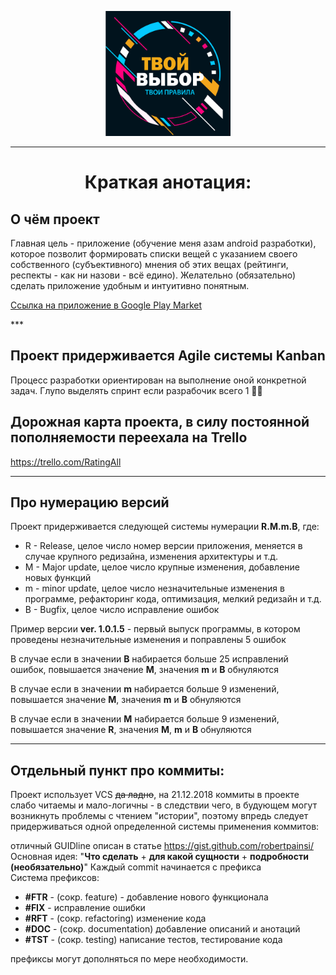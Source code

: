 <p align="center"><img src=".gitimage/logo_frame_text.png" height="200" width="200"></p>

---

<h1 align=center>Краткая анотация:</h1>

<h2>О чём проект</h2>

<p>Главная цель - приложение (обучение меня азам android разработки), которое позволит 
формировать списки вещей с указанием своего собственного (субъективного) мнения об этих вещах 
(рейтинги, респекты - как ни назови - всё едино). Желательно (обязательно) сделать приложение 
удобным и интуитивно понятным. </p>
<p><a href='https://play.google.com/store/apps/details?id=com.dogvscat.retingall'>Ссылка на приложение в Google Play Market</a></p>
***
<h2>Проект придерживается Agile системы Kanban</h2>
<p>Процесс разработки ориентирован на выполнение оной конкретной задач. Глупо выделять спринт если разрабочик всего 1 🤷‍♂️</p>
<h2>Дорожная карта проекта, в силу постоянной пополняемости переехала на Trello</h2>
<p><a href="https://trello.com/b/Kwll6VHA">https://trello.com/RatingAll</a></p>

***

<h2>Про нумерацию версий</h2>

<div>Проект придерживается следующей системы нумерации <b>R.M.m.B</b>, где:</div>
<ul>
  <li>R - Release, целое число номер версии приложения, меняется в случае крупного редизайна, изменения архитектуры и т.д.</li>
  <li>M - Major update, целое число крупные изменения, добавление новых функций</li>
  <li>m - minor update, целое число незначительные изменения в программе, рефакторинг кода, оптимизация, мелкий редизайн и т.д.</li>
  <li>B - Bugfix, целое число исправление ошибок</li>
</ul>
<div>Пример версии <b>ver. 1.0.1.5</b> - первый выпуск программы, в котором проведены незначительные изменения и поправлены 5 ошибок</div>
<p>В случае если в значении <b>B</b> набирается больше 25 исправлений ошибок, повышается значение <b>M</b>, значения <b>m</b> и <b>B</b> обнуляются</p>
<p>В случае если в значении <b>m</b> набирается больше 9 изменений, повышается значение <b>M</b>, значения <b>m</b> и <b>B</b> обнуляются</p>
<p>В случае если в значении <b>M</b> набирается больше 9 изменений, повышается значение <b>R</b>, значения <b>M</b>, <b>m</b> и <b>B</b> обнуляются</p>

***

<h2>  Отдельный пункт про коммиты:  </h2>

<p>Проект использует VCS <s>да ладно</s>, на 21.12.2018 коммиты в проекте слабо читаемы и мало-логичны
- в следствии чего, в будующем могут возникнуть проблемы с чтением "истории", поэтому впредь
следует придерживаться одной определенной системы применения коммитов:</p>
отличный GUIDline описан в статье <a href="https://gist.github.com/robertpainsi/b632364184e70900af4ab688decf6f53">https://gist.github.com/robertpainsi/</a>
Основная идея: "<b>Что сделать</b> + <b>для какой сущности</b> + <b>подробности (необязательно)</b>"
Каждый commit начинается с префикса
<div>Система префиксов:
<ul>
<li><b>#FTR</b> - (сокр. feature) - добавление нового функционала</li>
<li><b>#FIX</b> - исправление ошибки</li>
<li><b>#RFT</b> - (сокр. refactoring) изменение кода</li>
<li><b>#DOC</b> - (сокр. documentation) добавление описаний и анотаций</li>
<li><b>#TST</b> - (сокр. testing) написание тестов, тестирование кода</li>
</ul>

префиксы могут дополняться по мере необходимости.
</div>
